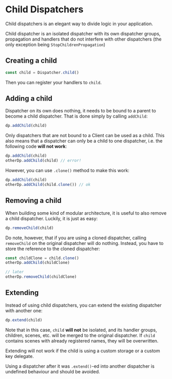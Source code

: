 # Child Dispatchers

Child dispatchers is an elegant way to divide logic in your application.

Child dispatcher is an isolated dispatcher with its own dispatcher groups,
propagation and handlers that do not interfere with other dispatchers (the only
exception being `StopChildrenPropagation`)

## Creating a child

```ts
const child = Dispatcher.child()
```

Then you can register your handlers to `child`.

## Adding a child

Dispatcher on its own does nothing, it needs to be bound to a parent
to become a child dispatcher. That is done simply by calling `addChild`:

```ts
dp.addChild(child)
```

Only dispatchers that are not bound to a Client can be used as a child.
This also means that a dispatcher can only be a child to one dispatcher,
i.e. the following code **will not work**:

```ts
dp.addChild(child)
otherDp.addChild(child) // error!
```

However, you can use `.clone()` method to make this work:

```ts
dp.addChild(child)
otherDp.addChild(child.clone()) // ok
```

## Removing a child

When building some kind of modular architecture, it is useful to also
remove a child dispatcher. Luckily, it is just as easy:

```ts
dp.removeChild(child)
```

Do note, however, that if you are using a cloned dispatcher,
calling `removeChild` on the original dispatcher will do nothing.
Instead, you have to store the reference to the cloned dispatcher:

```ts
const childClone = child.clone()
otherDp.addChild(childClone)

// later
otherDp.removeChild(childClone)
```

## Extending

Instead of using child dispatchers, you can extend the existing dispatcher
with another one:

```ts
dp.extend(child)
```

Note that in this case, `child` **will not** be isolated, and its handler
groups, children, scenes, etc. will be merged to the original dispatcher.
If `child` contains scenes with already registered names, they will be
overwritten.

Extending will not work if the child is using a custom storage or
a custom key delegate.

Using a dispatcher after it was `.extend()`-ed into another dispatcher
is undefined behaviour and should be avoided.

